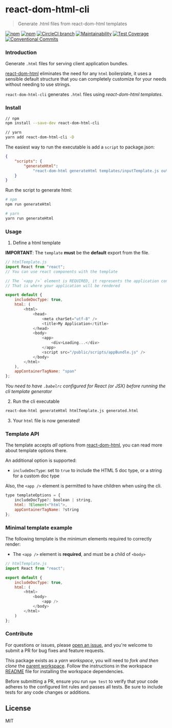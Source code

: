 # react-dom-html-cli

> Generate .html files from react-dom-html templates

[![npm](https://img.shields.io/npm/v/react-dom-html.svg)](https://www.npmjs.com/package/react-dom-html)
[![npm](https://img.shields.io/npm/dm/react-dom-html.svg)](https://www.npmjs.com/package/react-dom-html)
[![CircleCI branch](https://img.shields.io/circleci/project/github/adam-26/react-dom-html/master.svg)](https://circleci.com/gh/adam-26/react-dom-html/tree/master)
[![Maintainability](https://api.codeclimate.com/v1/badges/e159e926827685bcbd1a/maintainability)](https://codeclimate.com/github/adam-26/react-dom-html/maintainability)
[![Test Coverage](https://api.codeclimate.com/v1/badges/e159e926827685bcbd1a/test_coverage)](https://codeclimate.com/github/adam-26/react-dom-html/test_coverage)
[![Conventional Commits](https://img.shields.io/badge/Conventional%20Commits-1.0.0-yellow.svg)](https://conventionalcommits.org)

### Introduction

Generate `.html` files for serving client application bundles.

[react-dom-html](http://github.com/adam-26/react-dom-html/packages/react-dom-html) eliminates the need for any `html` boilerplate, it uses a sensible default structure that you can
completely customize for your needs without needing to use strings.

`react-dom-html-cli` generates `.html` files using _react-dom-html templates_.

### Install

```sh
// npm
npm install --save-dev react-dom-html-cli

// yarn
yarn add react-dom-html-cli -D
```

The easiest way to run the executable is add a `script` to package.json:

```json
{
    "scripts": {
        "generateHtml":
            "react-dom-html generateHtml templates/inputTemplate.js output/generated.html"
    }
}
```

Run the script to generate html:

```sh
# npm
npm run generateHtml

# yarn
yarn run generateHtml
```

### Usage

1.  Define a html template

**IMPORTANT**: The `template` **must** be the **default** export from the file.

```js
// htmlTemplate.js
import React from "react";
// You can use react components with the template

// The `<app />` element is REQUIRED, it represents the application container
// That is where your application will be rendered

export default {
    includeDocType: true,
    html: (
        <html>
            <head>
                <meta charSet="utf-8" />
                <title>My Application</title>
            </head>
            <body>
                <app>
                    <div>Loading...</div>
                </app>
                <script src="/public/scripts/appBundle.js" />
            </body>
        </html>
    ),
    appContainerTagName: "span"
};
```

_You need to have `.babelrc` configured for React (or JSX) before running the cli template generator_

2.  Run the cli executable

```sh
react-dom-html generateHtml htmlTemplate.js generated.html
```

3.  Your `html` file is now generated!

### Template API

The template accepts _all_ options from [react-dom-html](http://github.com/adam-26/react-dom-html/packages/react-dom-html),
you can read more about template options there.

An additional option is supported:

*   `includeDocType`: set to `true` to include the HTML 5 doc type, or a string for a custom doc type

Also, the `<app />` element is permitted to have children when using the cli.

```js
type templateOptions = {
    includeDocType?: boolean | string,
    html: ?Element<"html">,
    appContainerTagName: ?string
};
```

### Minimal template example

The following template is the minimum elements required to correctly render:

*   The `<app />` element is **required**, and must be a child of `<body>`

```js
// htmlTemplate.js
import React from "react";

export default {
    includeDocType: true,
    html: (
        <html>
            <body>
                <app />
            </body>
        </html>
    )
};
```

### Contribute

For questions or issues, please [open an issue](https://github.com/adam-26/react-dom-html/issues), and you're welcome to submit a PR for bug fixes and feature requests.

This package exists as a _yarn workspace_, you will need to _fork and then clone_ the [parent workspace](github.com/adam-26/react-dom-html). Follow the instructions in the workspace [README](github.com/adam-26/react-dom-html) file for installing the workspace dependencies.

Before submitting a PR, ensure you run `npm test` to verify that your code adheres to the configured lint rules and passes all tests. Be sure to include tests for any code changes or additions.

## License

MIT
